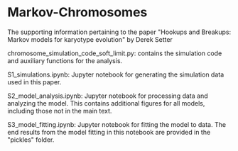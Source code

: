 # Markov-Chromosomes
The supporting information pertaining to the paper "Hookups and Breakups: Markov models for karyotype evolution" by Derek Setter


chromosome_simulation_code_soft_limit.py: contains the simulation code and auxiliary functions for the analysis. 

S1_simulations.ipynb: Jupyter notebook for generating the simulation data used in this paper. 

S2_model_analysis.ipynb: Jupyter notebook for processing data and analyzing the model. This contains additional figures for all models, including those not in the main text.

S3_model_fitting.ipynb: Jupyter notebook for fitting the model to data. The end results from the model fitting in this notebook are provided in the "pickles" folder.

